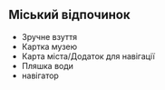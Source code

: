 ## Міський відпочинок
- Зручне взуття
- Картка музею
- Карта міста/Додаток для навігації
- Пляшка води
- навігатор


